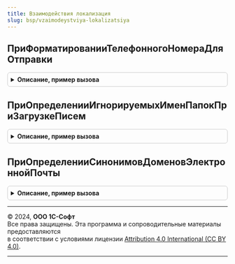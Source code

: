 ```yaml
---
title: Взаимодействия локализация
slug: bsp/vzaimodeystviya-lokalizatsiya
---
```



## ПриФорматированииТелефонногоНомераДляОтправки
<details style="margin: 1em 0; padding: 0.5em; border: 1px solid #ccc; border-radius: 6px;">

<summary style="font-weight: bold; cursor: pointer;">Описание, пример вызова</summary>

```bsl

// Возможность преобразовать указанный пользователем телефонный номер, в формат, который принимает провайдер отправки SMS
//
// Параметры:
//  Номер             - Строка - телефонный номер, указанный пользователем,
//  НомерДляОтправки  - Строка - в данный параметр помещается результат преобразования
//
Процедура ПриФорматированииТелефонногоНомераДляОтправки(Номер, НомерДляОтправки) Экспорт
```

Пример вызова
```bsl
ВзаимодействияЛокализация.ПриФорматированииТелефонногоНомераДляОтправки(Номер, НомерДляОтправки) 
```
</details>

## ПриОпределенииИгнорируемыхИменПапокПриЗагрузкеПисем
<details style="margin: 1em 0; padding: 0.5em; border: 1px solid #ccc; border-radius: 6px;">

<summary style="font-weight: bold; cursor: pointer;">Описание, пример вызова</summary>

```bsl

// Возможность дополнить массив имен папок, которые будут игнорироваться при загрузке писем с почтового сервера по
// протоколу IMAP.
//
// Параметры:
//  ИменаПапок        - Массив из Строка - массив имен игнорируемых папок.
//
Процедура ПриОпределенииИгнорируемыхИменПапокПриЗагрузкеПисем(ИменаПапок) Экспорт
```

Пример вызова
```bsl
ВзаимодействияЛокализация.ПриОпределенииИгнорируемыхИменПапокПриЗагрузкеПисем(ИменаПапок) 
```
</details>

## ПриОпределенииСинонимовДоменовЭлектроннойПочты
<details style="margin: 1em 0; padding: 0.5em; border: 1px solid #ccc; border-radius: 6px;">

<summary style="font-weight: bold; cursor: pointer;">Описание, пример вызова</summary>

```bsl

// Дополняет соответствие идентичных (подменяемых) доменов электронной почты.
// Используется при определении того, что письмо отправлено на почтовый ящик отправителя.
// Может потребоваться при загрузке исходящего письма по протоколу IMAP.
// При отправке такого письма почтовый сервер мог указать в адресе отправителя другой домен.
//
// Параметры:
//  СинонимыДоменовЭлектроннойПочты - Соответствие из КлючИЗначение:
//    * Ключ - имя, которое нужно заменить
//    * Значение - имя домена, на который нужно заменить
//
Процедура ПриОпределенииСинонимовДоменовЭлектроннойПочты(СинонимыДоменовЭлектроннойПочты) Экспорт
```

Пример вызова
```bsl
ВзаимодействияЛокализация.ПриОпределенииСинонимовДоменовЭлектроннойПочты(СинонимыДоменовЭлектроннойПочты) 
```
</details>

---

© 2024, **ООО 1С-Софт**  
Все права защищены. Эта программа и сопроводительные материалы предоставляются  
в соответствии с условиями лицензии [Attribution 4.0 International (CC BY 4.0)](https://creativecommons.org/licenses/by/4.0/legalcode).

---
